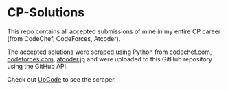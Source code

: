 # CP-Solutions
This repo contains all accepted submissions of mine in my entire CP career (from CodeChef, CodeForces, Atcoder).

The accepted solutions were scraped using Python from [codechef.com](https://www.codechef.com/), [codeforces.com](https://www.codeforces.com/), [atcoder.jp](https://atcoder.jp/) and were uploaded to this GitHub repository using the GitHub API.

Check out [UpCode](https://github.com/crapthecoder/UpCode) to see the scraper.
